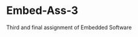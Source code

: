 # Embed-Ass-3
 Third and final assignment of Embedded Software
<!--
Embed-Ass-2
Assignment 2 for Embedded Systems

Output watchdog waveform at 50us, within 5%

J20 used for 3v3 output to rail

G22(A18) is used for output Watchdog waveform

G23(A19) is used for digital input of task 2, connected to a button

line (G)7 is used as neutral on right

G16(A9) is used for output to the LED of ERROR_CODE

G2(A6) is used as input for analogue signal of task 4, G22 is not analogue

G15(A5) is used  xzas analogue input for wave signal
 -->